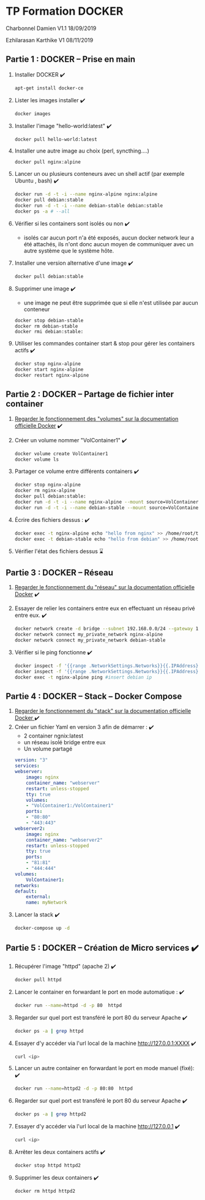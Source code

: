 # TP Formation DOCKER

Charbonnel Damien V1.1
18/09/2019

Ezhilarasan Karthike V1
08/11/2019

## Partie 1 : DOCKER – Prise en main

1. Installer DOCKER :heavy_check_mark:

    ```bash
    apt-get install docker-ce
    ```

2. Lister les images installer :heavy_check_mark:

    ```bash
    docker images
    ```

3. Installer l'image "hello-world:latest" :heavy_check_mark:

    ```bash
    docker pull hello-world:latest
    ```

4. Installer une autre image au choix (perl, syncthing….)

    ```bash
    docker pull nginx:alpine
    ```

5. Lancer un ou plusieurs conteneurs avec un shell actif (par exemple Ubuntu , bash) :heavy_check_mark:

    ```bash
    docker run -d -t -i --name nginx-alpine nginx:alpine
    docker pull debian:stable
    docker run -d -t -i --name debian-stable debian:stable
    docker ps -a # --all
    ```

6. Vérifier si les containers sont isolés ou non :heavy_check_mark:

    - isolés car aucun port n'a été exposés, aucun docker network leur a été attachés, ils n'ont donc aucun moyen de communiquer avec un autre système que le système hôte.

7. Installer une version alternative d'une image :heavy_check_mark:

    ```bash
    docker pull debian:stable
    ```

8. Supprimer une image :heavy_check_mark:

    - une image ne peut être supprimée que si elle n'est utilisée par aucun conteneur

    ``` bash
    docker stop debian-stable
    docker rm debian-stable
    docker rmi debian:stable:
    ```

9. Utiliser les commandes container start & stop pour gérer les containers actifs :heavy_check_mark:

    ```bash
    docker stop nginx-alpine
    docker start nginx-alpine
    docker restart nginx-alpine
    ```

## Partie 2 : DOCKER – Partage de fichier inter container

1. [Regarder le fonctionnement des "volumes" sur la documentation officielle Docker](https://docs.docker.com/storage/volumes/) :heavy_check_mark:

2. Créer un volume nommer "VolContainer1" :heavy_check_mark:

    ```bash
    docker volume create VolContainer1
    docker volume ls
    ```

3. Partager ce volume entre différents containers :heavy_check_mark:

    ```bash
    docker stop nginx-alpine
    docker rm nginx-alpine
    docker pull debian:stable:
    docker run -d -t -i --name nginx-alpine --mount source=VolContainer1,target=/home/root/ nginx:alpine
    docker run -d -t -i --name debian-stable --mount source=VolContainer1,target=/home/root/ debian:stable
    ```

4. Écrire des fichiers dessus : :heavy_check_mark:

    ```bash
    docker exec -t nginx-alpine echo "hello from nginx" >> /home/root/toto.txt
    docker exec -t debian-stable echo "hello from debian" >> /home/root/toto.txt
    ```

5. Vérifier l'état des fichiers dessus :hourglass:

## Partie 3 : DOCKER – Réseau

1. [Regarder le fonctionnement du "réseau" sur la documentation officielle Docker](https://docs.docker.com/v17.09/engine/userguide/networking/) :heavy_check_mark:
2. Essayer de relier les containers entre eux en effectuant un réseau privé entre eux. :heavy_check_mark:

    ```bash
    docker network create -d bridge --subnet 192.168.0.0/24 --gateway 192.168.0.1 my_private_network
    docker network connect my_private_network nginx-alpine
    docker network connect my_private_network debian-stable
    ```

3. Vérifier si le ping fonctionne :heavy_check_mark:

    ```bash
    docker inspect -f '{{range .NetworkSettings.Networks}}{{.IPAddress}}{{end}}' debian-stable
    docker inspect -f '{{range .NetworkSettings.Networks}}{{.IPAddress}}{{end}}' nginx-alpine
    docker exec -t nginx-alpine ping #insert debian ip
    ```

## Partie 4 : DOCKER – Stack – Docker Compose

1. [Regarder le fonctionnement du "stack" sur la documentation officielle Docker ](https://docs.docker.com/compose/) :heavy_check_mark:
2. Créer un fichier Yaml en version 3 afin de démarrer : :heavy_check_mark:
    - 2 container ngnix:latest
    - un réseau isolé bridge entre eux
    - Un volume partagé
    ```yaml
    version: "3"
    services:
    webserver:
        image: nginx
        container_name: "webserver"
        restart: unless-stopped
        tty: true
        volumes:
        - "VolContainer1:/VolContainer1"
        ports:
        - "80:80"
        - "443:443"
    webserver2:
        image: nginx
        container_name: "webserver2"
        restart: unless-stopped
        tty: true
        ports:
        - "81:81"
        - "444:444"
    volumes:
        VolContainer1:
    networks:
    default:
        external:
        name: myNetwork
    ```
3. Lancer la stack :heavy_check_mark:
    ```bash
    docker-compose up -d
    ```

## Partie 5 : DOCKER – Création de Micro services :heavy_check_mark:

1. Récupérer l'image "httpd" (apache 2) :heavy_check_mark:
    ```bash
    docker pull httpd
    ```
2. Lancer le container en forwardant le port en mode automatique : :heavy_check_mark:
    ```bash
    docker run --name=httpd -d -p 80  httpd
    ```
3. Regarder sur quel port est transféré le port 80 du serveur Apache :heavy_check_mark:
    ```bash
    docker ps -a | grep httpd
    ```
4. Essayer d'y accéder via l'url local de la machine http://127.0.0.1:XXXX :heavy_check_mark:
    ```bash
    curl <ip>
    ```
5. Lancer un autre container en forwardant le port en mode manuel (fixé): :heavy_check_mark:
    ```bash
    docker run --name=httpd2 -d -p 80:80  httpd
    ```
6. Regarder sur quel port est transféré le port 80 du serveur Apache :heavy_check_mark:
    ```bash
    docker ps -a | grep httpd2
    ```
7. Essayer d'y accéder via l'url local de la machine http://127.0.0.1 :heavy_check_mark:
    ```bash
    curl <ip>
    ```
8. Arrêter les deux containers actifs :heavy_check_mark:
    ```bash
    docker stop httpd httpd2
    ```
9.  Supprimer les deux containers :heavy_check_mark:
    ```bash
    docker rm httpd httpd2
    ```